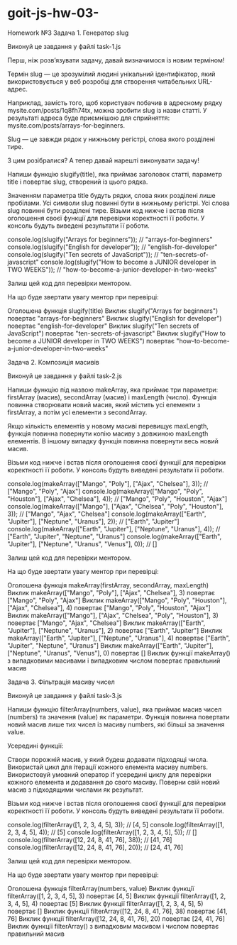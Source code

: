 # goit-js-hw-03-
Homework №3
Задача 1. Генератор slug



Виконуй це завдання у файлі task-1.js


Перш, ніж розв’язувати задачу, давай визначимося із новим терміном!

Термін slug — це зрозумілий людині унікальний ідентифікатор, який використовується у веб розробці для створення читабельних URL-адрес.

Наприклад, замість того, щоб користувач побачив в адресному рядку mysite.com/posts/1q8fh74tx, можна зробити slug із назви статті. У результаті адреса буде приємнішою для сприйняття: mysite.com/posts/arrays-for-beginners.



Slug — це завжди рядок у нижньому регістрі, слова якого розділені тире.

З цим розібралися? А тепер давай нарешті виконувати задачу!



Напиши функцію slugify(title), яка приймає заголовок статті, параметр title і повертає slug, створений із цього рядка.

Значенням параметра title будуть рядки, слова яких розділені лише пробілами.
Усі символи slug повинні бути в нижньому регістрі.
Усі слова slug повинні бути розділені тире.
Візьми код нижче і встав після оголошення своєї функції для перевірки коректності її роботи. У консоль будуть виведені результати її роботи.



console.log(slugify("Arrays for beginners")); // "arrays-for-beginners"
console.log(slugify("English for developer")); // "english-for-developer"
console.log(slugify("Ten secrets of JavaScript")); // "ten-secrets-of-javascript"
console.log(slugify("How to become a JUNIOR developer in TWO WEEKS")); // "how-to-become-a-junior-developer-in-two-weeks"

Залиш цей код для перевірки ментором.



На що буде звертати увагу ментор при перевірці:



Оголошена функція slugify(title)
Виклик slugify("Arrays for beginners") повертає "arrays-for-beginners"
Виклик slugify("English for developer") повертає "english-for-developer"
Виклик slugify("Ten secrets of JavaScript") повертає "ten-secrets-of-javascript"
Виклик slugify("How to become a JUNIOR developer in TWO WEEKS") повертає "how-to-become-a-junior-developer-in-two-weeks"


Задача 2. Композиція масивів



Виконуй це завдання у файлі task-2.js


Напиши функцію під назвою makeArray, яка приймає три параметри: firstArray (масив), secondArray (масив) і maxLength (число). Функція повинна створювати новий масив, який містить усі елементи з firstArray, а потім усі елементи з secondArray.

Якщо кількість елементів у новому масиві перевищує maxLength, функція повинна повернути копію масиву з довжиною maxLength елементів.
В іншому випадку функція повинна повернути весь новий масив.


Візьми код нижче і встав після оголошення своєї функції для перевірки коректності її роботи. У консоль будуть виведені результати її роботи.



console.log(makeArray(["Mango", "Poly"], ["Ajax", "Chelsea"], 3)); // ["Mango", "Poly", "Ajax"]
console.log(makeArray(["Mango", "Poly", "Houston"], ["Ajax", "Chelsea"], 4)); // ["Mango", "Poly", "Houston", "Ajax"]
console.log(makeArray(["Mango"], ["Ajax", "Chelsea", "Poly", "Houston"], 3)); // ["Mango", "Ajax", "Chelsea"]
console.log(makeArray(["Earth", "Jupiter"], ["Neptune", "Uranus"], 2)); // ["Earth", "Jupiter"]
console.log(makeArray(["Earth", "Jupiter"], ["Neptune", "Uranus"], 4)); // ["Earth", "Jupiter", "Neptune", "Uranus"]
console.log(makeArray(["Earth", "Jupiter"], ["Neptune", "Uranus", "Venus"], 0)); // []

Залиш цей код для перевірки ментором.



На що буде звертати увагу ментор при перевірці:



Оголошена функція makeArray(firstArray, secondArray, maxLength)
Виклик makeArray(["Mango", "Poly"], ["Ajax", "Chelsea"], 3) повертає ["Mango", "Poly", "Ajax"]
Виклик makeArray(["Mango", "Poly", "Houston"], ["Ajax", "Chelsea"], 4) повертає ["Mango", "Poly", "Houston", "Ajax"]
Виклик makeArray(["Mango"], ["Ajax", "Chelsea", "Poly", "Houston"], 3) повертає ["Mango", "Ajax", "Chelsea"]
Виклик makeArray(["Earth", "Jupiter"], ["Neptune", "Uranus"], 2) повертає ["Earth", "Jupiter"]
Виклик makeArray(["Earth", "Jupiter"], ["Neptune", "Uranus"], 4) повертає ["Earth", "Jupiter", "Neptune", "Uranus"]
Виклик makeArray(["Earth", "Jupiter"], ["Neptune", "Uranus", "Venus"], 0) повертає []
Виклик функції makeArray() з випадковими масивами і випадковим числом повертає правильний масив


Задача 3. Фільтрація масиву чисел



Виконуй це завдання у файлі task-3.js


Напиши функцію filterArray(numbers, value), яка приймає масив чисел (numbers) та значення (value) як параметри. Функція повинна повертати новий масив лише тих чисел із масиву numbers, які більші за значення value.



Усередині функції:

Створи порожній масив, у який будеш додавати підходящі числа.
Використай цикл для ітерації кожного елемента масиву numbers.
Використовуй умовний оператор if усередині циклу для перевірки кожного елемента и додавання до свого масиву.
Поверни свій новий масив з підходящими числами як результат.


Візьми код нижче і встав після оголошення своєї функції для перевірки коректності її роботи. У консоль будуть виведені результати її роботи.



console.log(filterArray([1, 2, 3, 4, 5], 3)); // [4, 5]
console.log(filterArray([1, 2, 3, 4, 5], 4)); // [5]
console.log(filterArray([1, 2, 3, 4, 5], 5)); // []
console.log(filterArray([12, 24, 8, 41, 76], 38)); // [41, 76]
console.log(filterArray([12, 24, 8, 41, 76], 20)); // [24, 41, 76]

Залиш цей код для перевірки ментором.



На що буде звертати увагу ментор при перевірці:



Оголошена функція filterArray(numbers, value)
Виклик функції filterArray([1, 2, 3, 4, 5], 3) повертає [4, 5]
Виклик функції filterArray([1, 2, 3, 4, 5], 4) повертає [5]
Виклик функції filterArray([1, 2, 3, 4, 5], 5) повертає []
Виклик функції filterArray([12, 24, 8, 41, 76], 38) повертає [41, 76]
Виклик функції filterArray([12, 24, 8, 41, 76], 20) повертає [24, 41, 76]
Виклик функції filterArray() з випадковим масивом і числом повертає правильний масив
